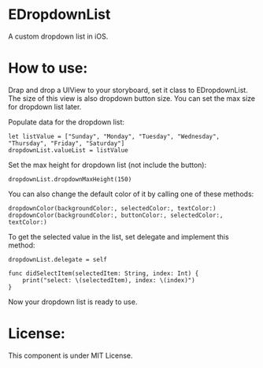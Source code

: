 # EDropdownList
A custom dropdown list in iOS.

# How to use:
Drap and drop a UIView to your storyboard, set it class to EDropdownList.
The size of this view is also dropdown button size. You can set the max size for dropdown list later.

Populate data for the dropdown list:

    let listValue = ["Sunday", "Monday", "Tuesday", "Wednesday", "Thursday", "Friday", "Saturday"]
    dropdownList.valueList = listValue

Set the max height for dropdown list (not include the button):

    dropdownList.dropdownMaxHeight(150)

You can also change the default color of it by calling one of these methods:

    dropdownColor(backgroundColor:, selectedColor:, textColor:)
    dropdownColor(backgroundColor:, buttonColor:, selectedColor:, textColor:)

To get the selected value in the list, set delegate and implement this method:

    dropdownList.delegate = self
    
    func didSelectItem(selectedItem: String, index: Int) {
        print("select: \(selectedItem), index: \(index)")
    }

Now your dropdown list is ready to use.

# License:
This component is under MIT License.
